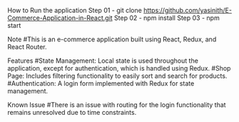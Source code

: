 How to Run the application
Step 01 - git clone https://github.com/yasinith/E-Commerce-Application-in-React.git
Step 02 - npm install
Step 03 - npm start

Note
#This is an e-commerce application built using React, Redux, and React Router.

Features
#State Management: Local state is used throughout the application, except for authentication, which is handled using Redux.
#Shop Page: Includes filtering functionality to easily sort and search for products.
#Authentication: A login form implemented with Redux for state management.

Known Issue
#There is an issue with routing for the login functionality that remains unresolved due to time constraints.